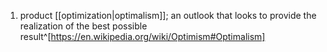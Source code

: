 1. product [[optimization|optimalism]]; an outlook that looks to provide the realization of the best possible result^[https://en.wikipedia.org/wiki/Optimism#Optimalism]